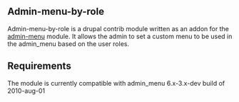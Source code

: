 Admin-menu-by-role
-----
Admin-menu-by-role is a drupal contrib module written as an addon for the [admin-menu](http://www.drupal.org/project/admin_menu "Admin Menu module") module.
It allows the admin to set a custom menu to be used in the admin_menu based on the user roles.

Requirements
-----
The module is currently compatible with admin_menu 6.x-3.x-dev build of 2010-aug-01
